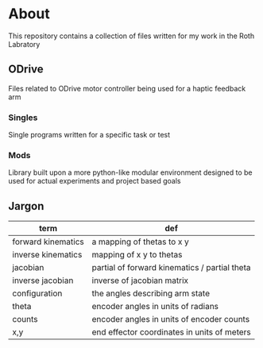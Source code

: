 # About
This repository contains a collection of files written for my work in the Roth
Labratory

## ODrive
Files related to ODrive motor controller being used for a haptic feedback arm

### Singles
Single programs written for a specific task or test

### Mods
Library built upon a more python-like modular environment designed to be used
for actual experiments and project based goals

## Jargon

| term               | def                                           |
|--------------------|-----------------------------------------------|
| forward kinematics | a mapping of thetas to x y                    |
| inverse kinematics | mapping of x y to thetas                      |
| jacobian           | partial of forward kinematics / partial theta |
| inverse jacobian   | inverse of jacobian matrix                    |
| configuration      | the angles describing arm state               |
| theta              | encoder angles in units of radians            |
| counts             | encoder angles in units of encoder counts     |
| x,y                | end effector coordinates in units of meters   |
